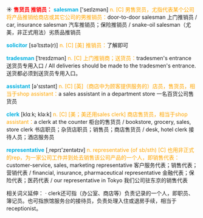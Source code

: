 ☀ <font color="red">**售货员 推销员：**</font>
<font color="sky blue">**salesman**</font> ['seɪlzmən] 
<font color="orange">n. [C] 男售货员，尤指代表某个公司将产品推销给商店或其它公司的男推销员：</font>door-to-door salesman 上门推销员 / car, insurance salesman 汽车推销员；保险推销员 / snake-oil salesman（尤美，非正式用法）劣质品推销员
           
<font color="sky blue">**solicitor**</font> [səˈlɪsɪtə(r)]
<font color="orange">n. [C] [美] 推销员：</font>了解即可
           
<font color="sky blue">**tradesman**</font> [ˈtreɪdzmən]
<font color="orange">n. [C] 上门推销商；送货员：</font>tradesmen's entrance 送货员专用入口 / All deliveries should be made to the tradesmen's entrance. 送货都必须到送货员专用入口。

<font color="sky blue">**assistant**</font> [ə'sɪstənt] 
<font color="orange">n. [C] [英]（商店中为顾客提供服务的）店员，售货员，相当于shop assistant：</font>a sales assistant in a department store 一名百货公司售货员

<font color="sky blue">**clerk**</font> [klɑːk; klə:k] 
<font color="orange">n. [C] [美；美还用sales clerk] 商店售货员，相当于shop assistant：</font>a clerk at the counter 柜台的售货员 / bookstore, grocery, sales, store clerk 书店职员；杂货店职员；销售员；商店售货员 / desk, hotel clerk 接待人员；酒店服务员

<font color="sky blue">**representative**</font> [͵reprɪ'zentətɪv] 
<font color="orange">n. representative (of sb/sth) [C] 也用非正式的rep，为一家公司工作并到处去销售该公司产品的一个人，即销售代表：</font>customer-service, sales, marketing representative 客户服务代表；销售代表；营销代表 / financial, insurance, pharmaceutical representative 金融代表；保险代表；医药代表 / our representative in Tokyo 我们公司驻东京的销售代表

相关词义延伸：
· clerk还可指（办公室、商店等）负责记录的一个人，即职员、簿记员。也可指旅馆服务台的接待员，负责处理入住或退房手续，相当于receptionist。

